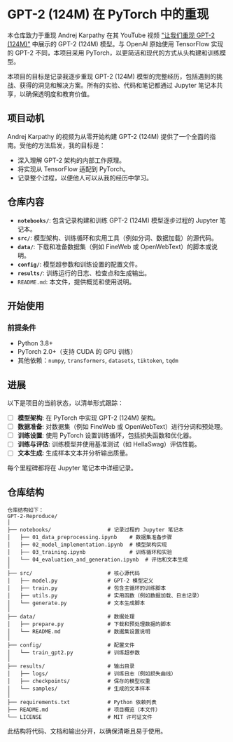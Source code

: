 # GPT-2 (124M) 在 PyTorch 中的重现

本仓库致力于重现 Andrej Karpathy 在其 YouTube 视频 ["让我们重现 GPT-2 (124M)"](https://www.youtube.com/watch?v=MutbZKX2jAE) 中展示的 GPT-2 (124M) 模型。与 OpenAI 原始使用 TensorFlow 实现的 GPT-2 不同，本项目采用 PyTorch，以更简洁和现代的方式从头构建和训练模型。

本项目的目标是记录我逐步重现 GPT-2 (124M) 模型的完整经历，包括遇到的挑战、获得的洞见和解决方案。所有的实验、代码和笔记都通过 Jupyter 笔记本共享，以确保透明度和教育价值。

## 项目动机

Andrej Karpathy 的视频为从零开始构建 GPT-2 (124M) 提供了一个全面的指南。受他的方法启发，我的目标是：
- 深入理解 GPT-2 架构的内部工作原理。
- 将实现从 TensorFlow 适配到 PyTorch。
- 记录整个过程，以便他人可以从我的经历中学习。

## 仓库内容

- **`notebooks/`**: 包含记录构建和训练 GPT-2 (124M) 模型逐步过程的 Jupyter 笔记本。
- **`src/`**: 模型架构、训练循环和实用工具（例如分词、数据加载）的源代码。
- **`data/`**: 下载和准备数据集（例如 FineWeb 或 OpenWebText）的脚本或说明。
- **`config/`**: 模型超参数和训练设置的配置文件。
- **`results/`**: 训练运行的日志、检查点和生成输出。
- `README.md`: 本文件，提供概览和使用说明。

## 开始使用

### 前提条件
- Python 3.8+
- PyTorch 2.0+（支持 CUDA 的 GPU 训练）
- 其他依赖：`numpy`, `transformers`, `datasets`, `tiktoken`, `tqdm`

## 进展

以下是项目的当前状态，以清单形式跟踪：

- [ ] **模型架构**: 在 PyTorch 中实现 GPT-2 (124M) 架构。
- [ ] **数据准备**: 对数据集（例如 FineWeb 或 OpenWebText）进行分词和预处理。
- [ ] **训练设置**: 使用 PyTorch 设置训练循环，包括损失函数和优化器。
- [ ] **训练与评估**: 训练模型并使用基准测试（如 HellaSwag）评估性能。
- [ ] **文本生成**: 生成样本文本并分析输出质量。

每个里程碑都将在 Jupyter 笔记本中详细记录。

## 仓库结构

```plaintext
仓库结构如下：
GPT-2-Reproduce/
│
├── notebooks/                  # 记录过程的 Jupyter 笔记本
│   ├── 01_data_preprocessing.ipynb    # 数据集准备步骤
│   ├── 02_model_implementation.ipynb  # 模型架构实现
│   ├── 03_training.ipynb              # 训练循环和实验
│   └── 04_evaluation_and_generation.ipynb  # 评估和文本生成
│
├── src/                        # 核心源代码
│   ├── model.py                # GPT-2 模型定义
│   ├── train.py                # 包含主循环的训练脚本
│   ├── utils.py                # 实用函数（例如数据加载、日志记录）
│   └── generate.py             # 文本生成脚本
│
├── data/                       # 数据处理
│   ├── prepare.py              # 下载和预处理数据的脚本
│   └── README.md               # 数据集设置说明
│
├── config/                     # 配置文件
│   └── train_gpt2.py           # 训练超参数
│
├── results/                    # 输出目录
│   ├── logs/                   # 训练日志（例如损失曲线）
│   ├── checkpoints/            # 保存的模型权重
│   └── samples/                # 生成的文本样本
│
├── requirements.txt            # Python 依赖列表
├── README.md                   # 项目概览（本文件）
└── LICENSE                     # MIT 许可证文件
```

此结构将代码、文档和输出分开，以确保清晰且易于使用。
